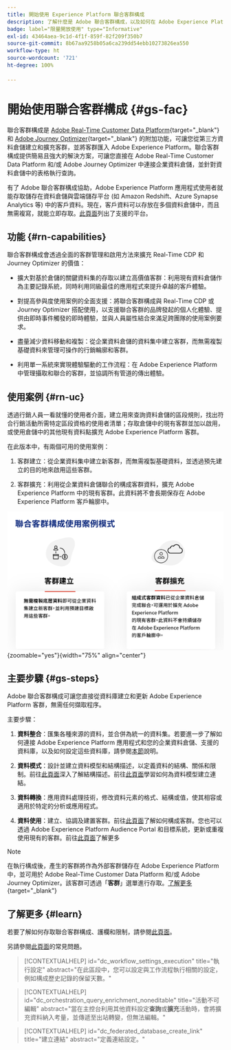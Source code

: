 ```yaml
---
title: 開始使用 Experience Platform 聯合客群構成
description: 了解什麼是 Adobe 聯合客群構成，以及如何在 Adobe Experience Platform 中使用此功能
badge: label="限量開放使用" type="Informative"
exl-id: 43464aea-9c1d-4f1f-859f-82f209f350b7
source-git-commit: 8b67aa9258b05a6ca239dd54ebb10273826ea550
workflow-type: ht
source-wordcount: '721'
ht-degree: 100%

---
```


# 開始使用聯合客群構成 {#gs-fac}

聯合客群構成是 [Adobe Real-Time Customer Data Platform](https://experienceleague.adobe.com/zh-hant/docs/experience-platform/segmentation/home){target="_blank"} 和 [Adobe Journey Optimizer](https://experienceleague.adobe.com/zh-hant/docs/journey-optimizer/using/ajo-home){target="_blank"} 的附加功能，可讓您從第三方資料倉儲建立和擴充客群，並將客群匯入 Adobe Experience Platform。聯合客群構成提供簡易且強大的解決方案，可讓您直接在 Adobe Real-Time Customer Data Platform 和/或 Adobe Journey Optimizer 中連接企業資料倉儲，並針對資料倉儲中的表格執行查詢。

有了 Adobe 聯合客群構成協助，Adobe Experience Platform 應用程式使用者就能存取儲存在資料倉儲與雲端儲存平台 (如 Amazon Redshift、Azure Synapse Analytics 等) 中的客戶資料。現在，客戶資料可以存放在多個資料倉儲中，而且無需複寫，就能立即存取。[此頁面](../connections/federated-db.md#supported-db)列出了支援的平台。

## 功能 {#rn-capabilities}

聯合客群構成會透過全面的客群管理和啟用方法來擴充 Real-Time CDP 和 Journey Optimizer 的價值：

* 擴大對基於倉儲的關鍵資料集的存取以建立高價值客群：利用現有資料倉儲作為主要記錄系統，同時利用同級最佳的應用程式來提升卓越的客戶體驗。

* 對提高參與度使用案例的全面支援：將聯合客群構成與 Real-Time CDP 或 Journey Optimizer 搭配使用，以支援聯合客群的品牌發起的個人化體驗、提供由即時事件觸發的即時體驗，並與人員屬性結合來滿足跨團隊的使用案例要求。

* 盡量減少資料移動和複製：從企業資料倉儲的資料集中建立客群，而無需複製基礎資料來管理可操作的行銷輪廓和客群。

* 利用單一系統來實現體驗驅動的工作流程：在 Adobe Experience Platform 中管理攝取和聯合的客群，並協調所有管道的傳出體驗。

## 使用案例 {#rn-uc}

透過行銷人員一看就懂的使用者介面，建立用來查詢資料倉儲的區段規則，找出符合行銷活動所需特定區段資格的使用者清單；存取倉儲中的現有客群並加以啟用，或使用倉儲中的其他現有資料點擴充 Adobe Experience Platform 客群。

在此版本中，有兩個可用的使用案例：

1. 客群建立：從企業資料集中建立新客群，而無需複製基礎資料，並透過預先建立的目的地來啟用這些客群。

1. 客群擴充：利用從企業資料倉儲聯合的構成客群資料，擴充 Adobe Experience Platform 中的現有客群。此資料將不會長期保存在 Adobe Experience Platform 客戶輪廓中。

![圖表](assets/fac-use-cases.png){zoomable="yes"}{width="75%" align="center"}

## 主要步驟 {#gs-steps}

Adobe 聯合客群構成可讓您直接從資料庫建立和更新 Adobe Experience Platform 客群，無需任何擷取程序。

<!--![diagram](assets/steps-diagram.png){zoomable="yes"}{width="85%" align="center"}-->

主要步驟：

1. **資料整合**：匯集各種來源的資料，並合併為統一的資料集。若要進一步了解如何連接 Adobe Experience Platform 應用程式和您的企業資料倉儲、支援的資料庫，以及如何設定這些資料庫，請參閱[本節](../connections/federated-db.md)說明。

1. **資料模式**：設計並建立資料模型和結構描述，以定義資料的結構、關係和限制。前往[此頁面](../customer/schemas.md)深入了解結構描述。前往[此頁面](../data-management/gs-models.md)學習如何為資料模型建立連結。

1. **資料轉換**：應用資料處理技術，修改資料元素的格式、結構或值，使其相容或適用於特定的分析或應用程式。

1. **資料使用**：建立、協調及建置客群。前往[此頁面](../compositions/gs-compositions.md)了解如何構成客群。您也可以透過 Adobe Experience Platform Audience Portal 和目標系統，更新或重複使用現有的客群。前往[此頁面](../connections/destinations.md)了解更多

>[!NOTE]
>
>在執行構成後，產生的客群將作為外部客群儲存在 Adobe Experience Platform 中，並可用於 Adobe Real-Time Customer Data Platform 和/或 Adobe Journey Optimizer。該客群可透過「**客群**」選單進行存取。[了解更多](https://experienceleague.adobe.com/zh-hant/docs/experience-platform/segmentation/ui/audience-portal){target="_blank"}

## 了解更多 {#learn}

<!-- Workflow + Workflow activities-->


若要了解如何存取聯合客群構成、護欄和限制，請參閱[此頁面](access-prerequisites.md)。

另請參閱[此頁面](faq.md)的常見問題。


>[!CONTEXTUALHELP]
>id="dc_workflow_settings_execution"
>title="執行設定"
>abstract="在此區段中，您可以設定與工作流程執行相關的設定，例如構成歷史記錄的保留天數。"

>[!CONTEXTUALHELP]
>id="dc_orchestration_query_enrichment_noneditable"
>title="活動不可編輯"
>abstract="當在主控台利用其他資料設定&#x200B;**查詢**&#x200B;或&#x200B;**擴充**&#x200B;活動時，會將擴充資料納入考量，並傳遞至出站轉變，但無法編輯。"

<!-- Create a link -->

>[!CONTEXTUALHELP]
>id="dc_federated_database_create_link"
>title="建立連結"
>abstract="定義連結設定。"
